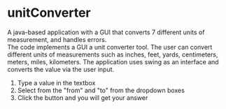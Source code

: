 # unitConverter
A java-based application with a GUI that converts 7 different units of measurement, and handles errors.  
The code implements a GUI a unit converter tool. The user can convert different units of measurements such as inches, feet, yards, centimeters, meters, miles, kilometers. The application uses swing as an interface and converts the value via the user input. 

1) Type a value in the textbox
2) Select from the "from" and "to" from the dropdown boxes
3) Click the button and you will get your answer

